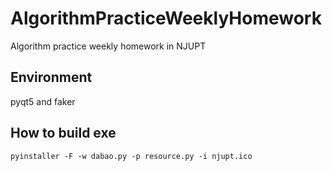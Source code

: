 # AlgorithmPracticeWeeklyHomework
Algorithm practice weekly homework in NJUPT

## Environment
pyqt5 and faker

## How to build exe
```
pyinstaller -F -w dabao.py -p resource.py -i njupt.ico
```
